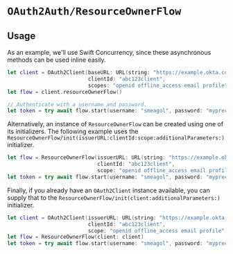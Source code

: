 # ``OAuth2Auth/ResourceOwnerFlow``

## Usage

As an example, we'll use Swift Concurrency, since these asynchronous methods can be used inline easily.

```swift
let client = OAuth2Client(baseURL: URL(string: "https://example.okta.com")!,
                          clientId: "abc123client",
                          scopes: "openid offline_access email profile")
let flow = client.resourceOwnerFlow()

// Authenticate with a username and password.
let token = try await flow.start(username: "smeagol", password: "myprecious")
```

Alternatively, an instance of ``ResourceOwnerFlow`` can be created using one of its initializers. The following example uses the ``ResourceOwnerFlow/init(issuerURL:clientId:scope:additionalParameters:)`` initializer.

```swift
let flow = ResourceOwnerFlow(issuerURL: URL(string: "https://example.okta.com")!,
                             clientId: "abc123client",
                             scope: "openid offline_access email profile")
let token = try await flow.start(username: "smeagol", password: "myprecious")
```

Finally, if you already have an `OAuth2Client` instance available, you can supply that to the ``ResourceOwnerFlow/init(client:additionalParameters:)`` initializer.

```swift
let client = OAuth2Client(issuerURL: URL(string: "https://example.okta.com")!,
                          clientId: "abc123client",
                          scope: "openid offline_access email profile")
let flow = ResourceOwnerFlow(client: client)
let token = try await flow.start(username: "smeagol", password: "myprecious")
```
